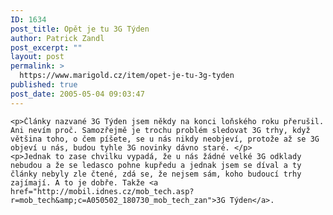 ```yaml
---
ID: 1634
post_title: Opět je tu 3G Týden
author: Patrick Zandl
post_excerpt: ""
layout: post
permalink: >
  https://www.marigold.cz/item/opet-je-tu-3g-tyden
published: true
post_date: 2005-05-04 09:03:47
---
```

	<p>Články nazvané 3G Týden jsem někdy na konci loňského roku přerušil. Ani nevím proč. Samozřejmě je trochu problém sledovat 3G trhy, když většina toho, o čem píšete, se u nás nikdy neobjeví, protože až se 3G objeví u nás, budou tyhle 3G novinky dávno staré. </p>
	<p>Jednak to zase chvilku vypadá, že u nás žádné velké 3G odklady nebudou a že se ledasco pohne kupředu a jednak jsem se díval a ty články nebyly zle čtené, zdá se, že nejsem sám, koho budoucí trhy zajímají. A to je dobře. Takže <a href="http://mobil.idnes.cz/mob_tech.asp?r=mob_tech&amp;c=A050502_180730_mob_tech_zan">3G Týden</a>.
</p>